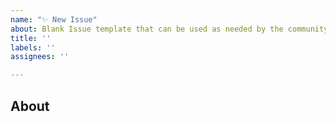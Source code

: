 ```yaml
---
name: "✨ New Issue"
about: Blank Issue template that can be used as needed by the community
title: ''
labels: ''
assignees: ''

---
```


About
---
<!-- Provide details about this issue or task on order for others from the community to understand and provide input -->
